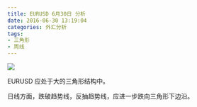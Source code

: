 ```yaml
---
title: EURUSD 6月30日 分析
date: 2016-06-30 13:19:04
categories: 外汇分析
tags:
- 三角形
- 周线
---
```

![](http://eurusd.qiniudn.com/148.png)

EURUSD 应处于大的三角形结构中。

日线方面，跌破趋势线，反抽趋势线，应进一步跌向三角形下边沿。
